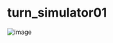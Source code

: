 # turn_simulator01
![image](https://user-images.githubusercontent.com/96644118/201450504-848ca624-8969-49b0-927b-c3af6acac340.png)
